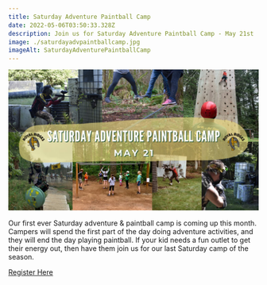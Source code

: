 ```yaml
---
title: Saturday Adventure Paintball Camp
date: 2022-05-06T03:50:33.328Z
description: Join us for Saturday Adventure Paintball Camp - May 21st
image: ./saturdayadvpaintballcamp.jpg
imageAlt: SaturdayAdventurePaintballCamp
---
```

![SaturdayAdventurePaintballCamp](saturdayadvpaintballcamp.jpg "Saturday Adventure Paintball Camp: Royal Ridges May 21st")

Our first ever Saturday adventure & paintball camp is coming up this month. Campers will spend the first part of the day doing adventure activities, and they will end the day playing paintball. If your kid needs a fun outlet to get their energy out, then have them join us for our last Saturday camp of the season.  [](https://www.ultracamp.com/info/upcomingSessions.aspx?idCamp=1145&campCode=151&lnkCategory=Saturday+Day+Camps)

[Register Here](https://www.ultracamp.com/info/upcomingSessions.aspx?idCamp=1145&campCode=151&lnkCategory=Saturday+Day+Camps)